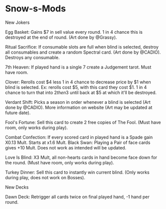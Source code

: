 # Snow-s-Mods
New Jokers

  Egg Basket: Gains $7 in sell value every round. 1 in 4 chance this is destroyed at the end of round. (Art done by @Grassy).
  
  Ritual Sacrifice: If consumable slots are full when blind is selected, destroy all consumables and create a random Spectral card. (Art done by @CADIO).
  Destroys any consumable.
  
  7th Heaven: If played hand is a single 7 create a Judgement tarot.
    Must have room.
  
  Clover: Rerolls cost $4 less 1 in 4 chance to decrease price by $1 when blind is selected.
    Ex: rerolls cost $5, with this card they cost $1. 1 in 4 chance to turn that into $2 then 3$ until back at $5 at which it'll be destroyed.
  
  Verdant Shift: Picks a season in order whenever a blind is selected (Art done by @CADIO).
    More information on website (Art may be updated at future date).
    
  Fool's Fortune: Sell this card to create 2 free copies of The Fool.
    (Must have room, only works during play).
    
  Combat Confection: If every scored card in played hand is a Spade gain X0.13 Mult.
    Starts at x1.6 Mult.
  Black Swan: Playing a Pair of face cards gives +10 Mult.
    Does not work as intended will be updated.
  
  Love Is Blind: X3 Mult, all non-hearts cards in hand become face down for the round.
    (Must have room, only works during play).
  
  Turkey Dinner: Sell this card to instantly win current blind.
    (Only works during play, does not work on Bosses).
  
New Decks

  Dawn Deck: Retrigger all cards twice on final played hand, -1 hand per round.
